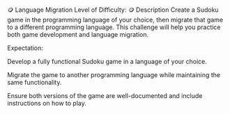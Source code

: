 🪙 Language Migration
Level of Difficulty: 🪙
Description
Create a Sudoku game in the programming language of your choice, then migrate that game to a different programming language. This challenge will help you practice both game development and language migration.

Expectation:

Develop a fully functional Sudoku game in a language of your choice.

Migrate the game to another programming language while maintaining the same functionality.

Ensure both versions of the game are well-documented and include instructions on how to play.